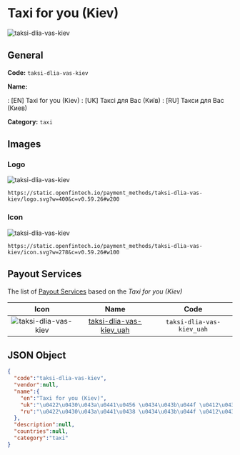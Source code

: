 
# Taxi for you (Kiev) 
![taksi-dlia-vas-kiev](https://static.openfintech.io/payment_methods/taksi-dlia-vas-kiev/logo.svg?w=400&c=v0.59.26#w200)  

## General 
**Code:** `taksi-dlia-vas-kiev` 
 
**Name:** 
 
:	[EN] Taxi for you (Kiev) 
:	[UK] Таксі для Вас (Київ) 
:	[RU] Такси для Вас (Киев) 
 
**Category:** `taxi` 
 

## Images 

### Logo 
![taksi-dlia-vas-kiev](https://static.openfintech.io/payment_methods/taksi-dlia-vas-kiev/logo.svg?w=400&c=v0.59.26#w200)  

```
https://static.openfintech.io/payment_methods/taksi-dlia-vas-kiev/logo.svg?w=400&c=v0.59.26#w200
```  

### Icon 
![taksi-dlia-vas-kiev](https://static.openfintech.io/payment_methods/taksi-dlia-vas-kiev/icon.svg?w=278&c=v0.59.26#w100)  

```
https://static.openfintech.io/payment_methods/taksi-dlia-vas-kiev/icon.svg?w=278&c=v0.59.26#w100
```  

## Payout Services 
 
The list of [Payout Services](/payout-services/) based on the _Taxi for you (Kiev)_ 

|Icon|Name|Code| 
|:---:|:---:|:---:| 
|![taksi-dlia-vas-kiev](https://static.openfintech.io/payout_methods/taksi-dlia-vas-kiev/icon.svg?w=278&c=v0.59.26#w40) |[taksi-dlia-vas-kiev_uah](/payout-services/taksi-dlia-vas-kiev_uah/)|`taksi-dlia-vas-kiev_uah`| 
 

## JSON Object 

```json
{
  "code":"taksi-dlia-vas-kiev",
  "vendor":null,
  "name":{
    "en":"Taxi for you (Kiev)",
    "uk":"\u0422\u0430\u043a\u0441\u0456 \u0434\u043b\u044f \u0412\u0430\u0441 (\u041a\u0438\u0457\u0432)",
    "ru":"\u0422\u0430\u043a\u0441\u0438 \u0434\u043b\u044f \u0412\u0430\u0441 (\u041a\u0438\u0435\u0432)"
  },
  "description":null,
  "countries":null,
  "category":"taxi"
}
```  

